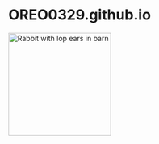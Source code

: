 # OREO0329.github.io
<img src="https://www.kasandbox.org/programming-images/animals/rabbit.png" alt="Rabbit with lop ears in barn" width="203"> 